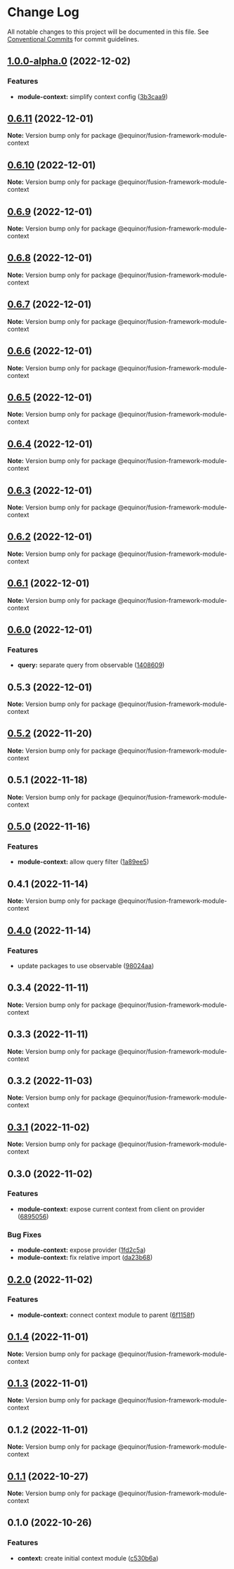 # Change Log

All notable changes to this project will be documented in this file.
See [Conventional Commits](https://conventionalcommits.org) for commit guidelines.

## [1.0.0-alpha.0](https://github.com/equinor/fusion-framework/compare/@equinor/fusion-framework-module-context@0.6.11...@equinor/fusion-framework-module-context@1.0.0-alpha.0) (2022-12-02)

### Features

-   **module-context:** simplify context config ([3b3caa9](https://github.com/equinor/fusion-framework/commit/3b3caa9374b21bb17998d78e6858880489d2e61a))

## [0.6.11](https://github.com/equinor/fusion-framework/compare/@equinor/fusion-framework-module-context@0.6.10...@equinor/fusion-framework-module-context@0.6.11) (2022-12-01)

**Note:** Version bump only for package @equinor/fusion-framework-module-context

## [0.6.10](https://github.com/equinor/fusion-framework/compare/@equinor/fusion-framework-module-context@0.6.9...@equinor/fusion-framework-module-context@0.6.10) (2022-12-01)

**Note:** Version bump only for package @equinor/fusion-framework-module-context

## [0.6.9](https://github.com/equinor/fusion-framework/compare/@equinor/fusion-framework-module-context@0.6.8...@equinor/fusion-framework-module-context@0.6.9) (2022-12-01)

**Note:** Version bump only for package @equinor/fusion-framework-module-context

## [0.6.8](https://github.com/equinor/fusion-framework/compare/@equinor/fusion-framework-module-context@0.6.7...@equinor/fusion-framework-module-context@0.6.8) (2022-12-01)

**Note:** Version bump only for package @equinor/fusion-framework-module-context

## [0.6.7](https://github.com/equinor/fusion-framework/compare/@equinor/fusion-framework-module-context@0.6.6...@equinor/fusion-framework-module-context@0.6.7) (2022-12-01)

**Note:** Version bump only for package @equinor/fusion-framework-module-context

## [0.6.6](https://github.com/equinor/fusion-framework/compare/@equinor/fusion-framework-module-context@0.6.5...@equinor/fusion-framework-module-context@0.6.6) (2022-12-01)

**Note:** Version bump only for package @equinor/fusion-framework-module-context

## [0.6.5](https://github.com/equinor/fusion-framework/compare/@equinor/fusion-framework-module-context@0.6.4...@equinor/fusion-framework-module-context@0.6.5) (2022-12-01)

**Note:** Version bump only for package @equinor/fusion-framework-module-context

## [0.6.4](https://github.com/equinor/fusion-framework/compare/@equinor/fusion-framework-module-context@0.6.3...@equinor/fusion-framework-module-context@0.6.4) (2022-12-01)

**Note:** Version bump only for package @equinor/fusion-framework-module-context

## [0.6.3](https://github.com/equinor/fusion-framework/compare/@equinor/fusion-framework-module-context@0.6.2...@equinor/fusion-framework-module-context@0.6.3) (2022-12-01)

**Note:** Version bump only for package @equinor/fusion-framework-module-context

## [0.6.2](https://github.com/equinor/fusion-framework/compare/@equinor/fusion-framework-module-context@0.6.1...@equinor/fusion-framework-module-context@0.6.2) (2022-12-01)

**Note:** Version bump only for package @equinor/fusion-framework-module-context

## [0.6.1](https://github.com/equinor/fusion-framework/compare/@equinor/fusion-framework-module-context@0.6.0...@equinor/fusion-framework-module-context@0.6.1) (2022-12-01)

**Note:** Version bump only for package @equinor/fusion-framework-module-context

## [0.6.0](https://github.com/equinor/fusion-framework/compare/@equinor/fusion-framework-module-context@0.5.3...@equinor/fusion-framework-module-context@0.6.0) (2022-12-01)

### Features

-   **query:** separate query from observable ([1408609](https://github.com/equinor/fusion-framework/commit/140860976c3ee9430a30deebcc8b08da857e5772))

## 0.5.3 (2022-12-01)

**Note:** Version bump only for package @equinor/fusion-framework-module-context

## [0.5.2](https://github.com/equinor/fusion-framework/compare/@equinor/fusion-framework-module-context@0.5.1...@equinor/fusion-framework-module-context@0.5.2) (2022-11-20)

**Note:** Version bump only for package @equinor/fusion-framework-module-context

## 0.5.1 (2022-11-18)

**Note:** Version bump only for package @equinor/fusion-framework-module-context

## [0.5.0](https://github.com/equinor/fusion-framework/compare/@equinor/fusion-framework-module-context@0.4.1...@equinor/fusion-framework-module-context@0.5.0) (2022-11-16)

### Features

-   **module-context:** allow query filter ([1a89ee5](https://github.com/equinor/fusion-framework/commit/1a89ee57277af3853ce802da9b5e0956bff8ceaa))

## 0.4.1 (2022-11-14)

**Note:** Version bump only for package @equinor/fusion-framework-module-context

## [0.4.0](https://github.com/equinor/fusion-framework/compare/@equinor/fusion-framework-module-context@0.3.4...@equinor/fusion-framework-module-context@0.4.0) (2022-11-14)

### Features

-   update packages to use observable ([98024aa](https://github.com/equinor/fusion-framework/commit/98024aa466c68f03bd793bd564cf7b6bf65def72))

## 0.3.4 (2022-11-11)

**Note:** Version bump only for package @equinor/fusion-framework-module-context

## 0.3.3 (2022-11-11)

**Note:** Version bump only for package @equinor/fusion-framework-module-context

## 0.3.2 (2022-11-03)

**Note:** Version bump only for package @equinor/fusion-framework-module-context

## [0.3.1](https://github.com/equinor/fusion-framework/compare/@equinor/fusion-framework-module-context@0.3.0...@equinor/fusion-framework-module-context@0.3.1) (2022-11-02)

**Note:** Version bump only for package @equinor/fusion-framework-module-context

## 0.3.0 (2022-11-02)

### Features

-   **module-context:** expose current context from client on provider ([6895056](https://github.com/equinor/fusion-framework/commit/68950561d5b3fce3c555842c8d26004387a963e1))

### Bug Fixes

-   **module-context:** expose provider ([1fd2c5a](https://github.com/equinor/fusion-framework/commit/1fd2c5ae8a486a7c9b9933ffcb37918dfa3ac4b0))
-   **module-context:** fix relative import ([da23b68](https://github.com/equinor/fusion-framework/commit/da23b6836739de1dda27c84b18083feff5c4055b))

## [0.2.0](https://github.com/equinor/fusion-framework/compare/@equinor/fusion-framework-module-context@0.1.4...@equinor/fusion-framework-module-context@0.2.0) (2022-11-02)

### Features

-   **module-context:** connect context module to parent ([6f1158f](https://github.com/equinor/fusion-framework/commit/6f1158f089fee8d9350875b20cba61f52886ee7a))

## [0.1.4](https://github.com/equinor/fusion-framework/compare/@equinor/fusion-framework-module-context@0.1.3...@equinor/fusion-framework-module-context@0.1.4) (2022-11-01)

**Note:** Version bump only for package @equinor/fusion-framework-module-context

## [0.1.3](https://github.com/equinor/fusion-framework/compare/@equinor/fusion-framework-module-context@0.1.2...@equinor/fusion-framework-module-context@0.1.3) (2022-11-01)

**Note:** Version bump only for package @equinor/fusion-framework-module-context

## 0.1.2 (2022-11-01)

**Note:** Version bump only for package @equinor/fusion-framework-module-context

## [0.1.1](https://github.com/equinor/fusion-framework/compare/@equinor/fusion-framework-module-context@0.1.0...@equinor/fusion-framework-module-context@0.1.1) (2022-10-27)

**Note:** Version bump only for package @equinor/fusion-framework-module-context

## 0.1.0 (2022-10-26)

### Features

-   **context:** create initial context module ([c530b6a](https://github.com/equinor/fusion-framework/commit/c530b6a92f5d01c82a2b2157f819329615796e59))
